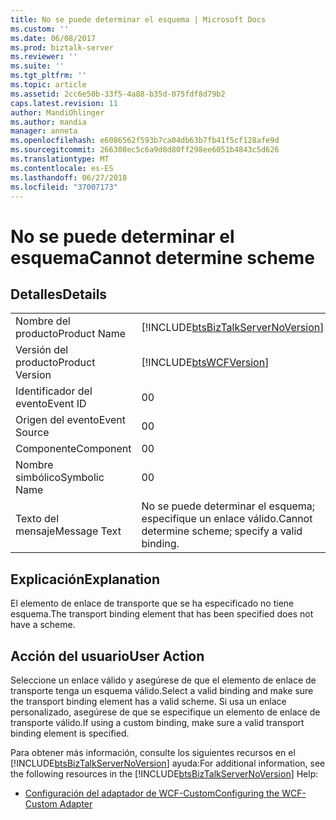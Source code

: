 ```yaml
---
title: No se puede determinar el esquema | Microsoft Docs
ms.custom: ''
ms.date: 06/08/2017
ms.prod: biztalk-server
ms.reviewer: ''
ms.suite: ''
ms.tgt_pltfrm: ''
ms.topic: article
ms.assetid: 2cc6e50b-33f5-4a88-b35d-075fdf8d79b2
caps.latest.revision: 11
author: MandiOhlinger
ms.author: mandia
manager: anneta
ms.openlocfilehash: e6086562f593b7ca04db63b7fb41f5cf128afe9d
ms.sourcegitcommit: 266308ec5c6a9d8d80ff298ee6051b4843c5d626
ms.translationtype: MT
ms.contentlocale: es-ES
ms.lasthandoff: 06/27/2018
ms.locfileid: "37007173"
---
```

# <a name="cannot-determine-scheme"></a><span data-ttu-id="3680b-102">No se puede determinar el esquema</span><span class="sxs-lookup"><span data-stu-id="3680b-102">Cannot determine scheme</span></span>
## <a name="details"></a><span data-ttu-id="3680b-103">Detalles</span><span class="sxs-lookup"><span data-stu-id="3680b-103">Details</span></span>  
  
|                 |                                                                                    |
|-----------------|------------------------------------------------------------------------------------|
|  <span data-ttu-id="3680b-104">Nombre del producto</span><span class="sxs-lookup"><span data-stu-id="3680b-104">Product Name</span></span>   | [!INCLUDE[btsBizTalkServerNoVersion](../includes/btsbiztalkservernoversion-md.md)] |
| <span data-ttu-id="3680b-105">Versión del producto</span><span class="sxs-lookup"><span data-stu-id="3680b-105">Product Version</span></span> |             [!INCLUDE[btsWCFVersion](../includes/btswcfversion-md.md)]             |
|    <span data-ttu-id="3680b-106">Identificador del evento</span><span class="sxs-lookup"><span data-stu-id="3680b-106">Event ID</span></span>     |                                         <span data-ttu-id="3680b-107">0</span><span class="sxs-lookup"><span data-stu-id="3680b-107">0</span></span>                                          |
|  <span data-ttu-id="3680b-108">Origen del evento</span><span class="sxs-lookup"><span data-stu-id="3680b-108">Event Source</span></span>   |                                         <span data-ttu-id="3680b-109">0</span><span class="sxs-lookup"><span data-stu-id="3680b-109">0</span></span>                                          |
|    <span data-ttu-id="3680b-110">Componente</span><span class="sxs-lookup"><span data-stu-id="3680b-110">Component</span></span>    |                                         <span data-ttu-id="3680b-111">0</span><span class="sxs-lookup"><span data-stu-id="3680b-111">0</span></span>                                          |
|  <span data-ttu-id="3680b-112">Nombre simbólico</span><span class="sxs-lookup"><span data-stu-id="3680b-112">Symbolic Name</span></span>  |                                         <span data-ttu-id="3680b-113">0</span><span class="sxs-lookup"><span data-stu-id="3680b-113">0</span></span>                                          |
|  <span data-ttu-id="3680b-114">Texto del mensaje</span><span class="sxs-lookup"><span data-stu-id="3680b-114">Message Text</span></span>   |                 <span data-ttu-id="3680b-115">No se puede determinar el esquema; especifique un enlace válido.</span><span class="sxs-lookup"><span data-stu-id="3680b-115">Cannot determine scheme; specify a valid binding.</span></span>                  |
  
## <a name="explanation"></a><span data-ttu-id="3680b-116">Explicación</span><span class="sxs-lookup"><span data-stu-id="3680b-116">Explanation</span></span>  
 <span data-ttu-id="3680b-117">El elemento de enlace de transporte que se ha especificado no tiene esquema.</span><span class="sxs-lookup"><span data-stu-id="3680b-117">The transport binding element that has been specified does not have a scheme.</span></span>  
  
## <a name="user-action"></a><span data-ttu-id="3680b-118">Acción del usuario</span><span class="sxs-lookup"><span data-stu-id="3680b-118">User Action</span></span>  
 <span data-ttu-id="3680b-119">Seleccione un enlace válido y asegúrese de que el elemento de enlace de transporte tenga un esquema válido.</span><span class="sxs-lookup"><span data-stu-id="3680b-119">Select a valid binding and make sure the transport binding element has a valid scheme.</span></span> <span data-ttu-id="3680b-120">Si usa un enlace personalizado, asegúrese de que se especifique un elemento de enlace de transporte válido.</span><span class="sxs-lookup"><span data-stu-id="3680b-120">If using a custom binding, make sure a valid transport binding element is specified.</span></span>  
  
 <span data-ttu-id="3680b-121">Para obtener más información, consulte los siguientes recursos en el [!INCLUDE[btsBizTalkServerNoVersion](../includes/btsbiztalkservernoversion-md.md)] ayuda:</span><span class="sxs-lookup"><span data-stu-id="3680b-121">For additional information, see the following resources in the [!INCLUDE[btsBizTalkServerNoVersion](../includes/btsbiztalkservernoversion-md.md)] Help:</span></span>  
  
-   [<span data-ttu-id="3680b-122">Configuración del adaptador de WCF-Custom</span><span class="sxs-lookup"><span data-stu-id="3680b-122">Configuring the WCF-Custom Adapter</span></span>](../core/configuring-the-wcf-custom-adapter.md)
